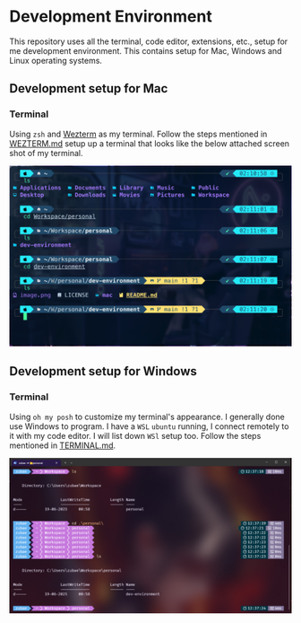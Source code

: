 # Development Environment

This repository uses all the terminal, code editor, extensions, etc., setup for me development environment. This contains setup for Mac, Windows and Linux operating systems. 

## Development setup for Mac

### Terminal

Using `zsh` and [Wezterm](https://wezterm.org/) as my terminal. Follow the steps mentioned in [WEZTERM.md](/mac/WEZTERM.md) setup up a terminal that looks like the below attached screen shot of my terminal.

![alt text](wezterm.png)

## Development setup for Windows

### Terminal

Using `oh my posh` to customize my terminal's appearance. I generally done use Windows to program. I have a `WSL` `ubuntu` running, I connect remotely to it with my code editor. I will list down `WSl` setup too. Follow the steps mentioned in [TERMINAL.md](/windows/TERMINAL.md).

![alt text](image.png)